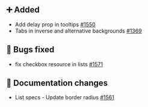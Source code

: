 ## ➕ Added

- Add delay prop in tooltips [#1550](https://github.com/Telefonica/mistica-design/issues/1550)
- Tabs in inverse and alternative backgrounds [#1369](https://github.com/Telefonica/mistica-design/issues/1369)

## 🐞 Bugs fixed

- fix checkbox resource in lists [#1571](https://github.com/Telefonica/mistica-design/issues/1571)

## 📒 Documentation changes

- List specs - Update border radius [#1561](https://github.com/Telefonica/mistica-design/issues/1561)
